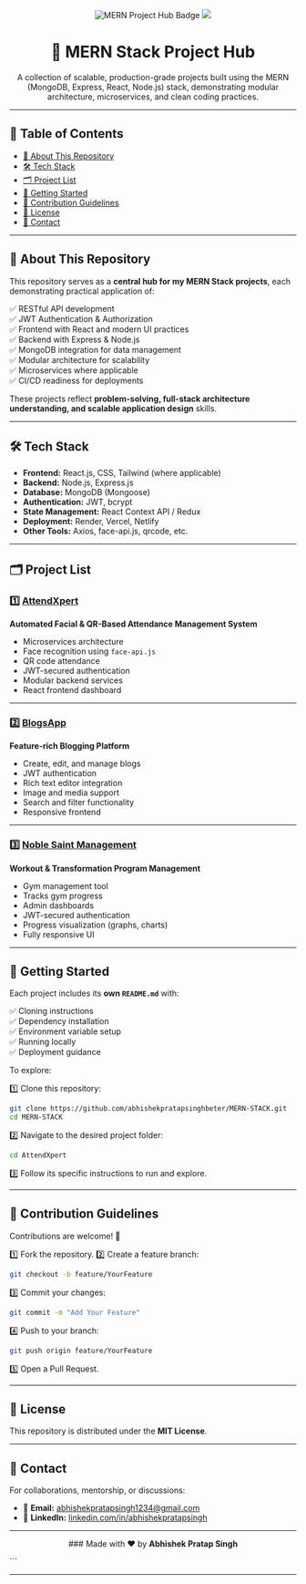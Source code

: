 
<p align="center">
  <img src="https://img.shields.io/badge/MERN-Project%20Hub-brightgreen" alt="MERN Project Hub Badge">
  <img src="https://img.shields.io/badge/Status-Active-blue">
</p>

<h1 align="center">🚀 MERN Stack Project Hub</h1>

<p align="center">
  A collection of scalable, production-grade projects built using the MERN (MongoDB, Express, React, Node.js) stack, demonstrating modular architecture, microservices, and clean coding practices.
</p>

---

## 📖 Table of Contents

- [🎯 About This Repository](#-about-this-repository)
- [🛠️ Tech Stack](#️-tech-stack)
- [🗂️ Project List](#️-project-list)
- [🚀 Getting Started](#-getting-started)
- [🤝 Contribution Guidelines](#-contribution-guidelines)
- [📜 License](#-license)
- [📩 Contact](#-contact)

---

## 🎯 About This Repository

This repository serves as a **central hub for my MERN Stack projects**, each demonstrating practical application of:

✅ RESTful API development  
✅ JWT Authentication & Authorization  
✅ Frontend with React and modern UI practices  
✅ Backend with Express & Node.js  
✅ MongoDB integration for data management  
✅ Modular architecture for scalability  
✅ Microservices where applicable  
✅ CI/CD readiness for deployments

These projects reflect **problem-solving, full-stack architecture understanding, and scalable application design** skills.

---

## 🛠️ Tech Stack

- **Frontend:** React.js, CSS, Tailwind (where applicable)
- **Backend:** Node.js, Express.js
- **Database:** MongoDB (Mongoose)
- **Authentication:** JWT, bcrypt
- **State Management:** React Context API / Redux
- **Deployment:** Render, Vercel, Netlify
- **Other Tools:** Axios, face-api.js, qrcode, etc.

---

## 🗂️ Project List

### 1️⃣ [AttendXpert](https://github.com/abhishekpratapsinghbeter/AttendXpert)

**Automated Facial & QR-Based Attendance Management System**

- Microservices architecture
- Face recognition using `face-api.js`
- QR code attendance
- JWT-secured authentication
- Modular backend services
- React frontend dashboard

---

### 2️⃣ [BlogsApp](https://github.com/abhishekpratapsinghbeter/BlogsApp)

**Feature-rich Blogging Platform**

- Create, edit, and manage blogs
- JWT authentication
- Rich text editor integration
- Image and media support
- Search and filter functionality
- Responsive frontend

---

### 3️⃣ [Noble Saint Management](https://github.com/abhishekpratapsinghbeter/MERN-Stack/tree/main/Noble-saint-management)

**Workout & Transformation Program Management**

- Gym management tool
- Tracks gym progress
- Admin  dashboards
- JWT-secured authentication
- Progress visualization (graphs, charts)
- Fully responsive UI

---

## 🚀 Getting Started

Each project includes its **own `README.md`** with:

✅ Cloning instructions  
✅ Dependency installation  
✅ Environment variable setup  
✅ Running locally  
✅ Deployment guidance

To explore:

1️⃣ Clone this repository:
```bash
git clone https://github.com/abhishekpratapsinghbeter/MERN-STACK.git
cd MERN-STACK
````

2️⃣ Navigate to the desired project folder:

```bash
cd AttendXpert
```

3️⃣ Follow its specific instructions to run and explore.

---

## 🤝 Contribution Guidelines

Contributions are welcome! 🚀

1️⃣ Fork the repository.
2️⃣ Create a feature branch:

```bash
git checkout -b feature/YourFeature
```

3️⃣ Commit your changes:

```bash
git commit -m "Add Your Feature"
```

4️⃣ Push to your branch:

```bash
git push origin feature/YourFeature
```

5️⃣ Open a Pull Request.

---

## 📜 License

This repository is distributed under the **MIT License**.

---

## 📩 Contact

For collaborations, mentorship, or discussions:

* 📧 **Email:** [abhishekpratapsingh1234@gmail.com](mailto:abhishekpratapsingh1234@gmail.com)
* 🔗 **LinkedIn:** [linkedin.com/in/abhishekpratapsingh](https://www.linkedin.com/in/abhishek-pratap-singh-88523a207/)

---

<p align="center">
  ### Made with ❤️ by <b>Abhishek Pratap Singh</b>
</p>
```

---

